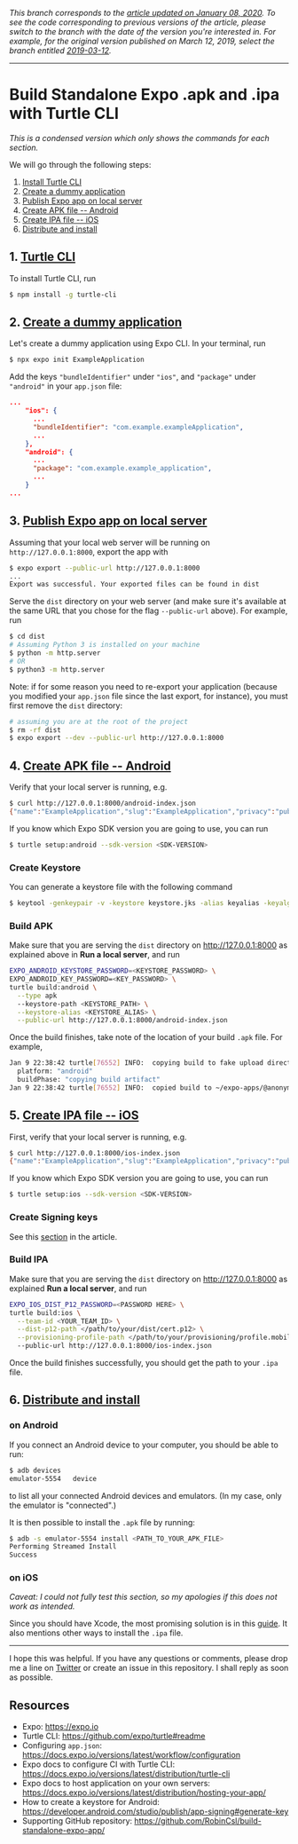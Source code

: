 _This branch corresponds to the [article updated on January 08, 2020](https://www.robincussol.com/build-standalone-expo-apk-ipa-with-turtle-cli/). To see the code corresponding to previous versions of the article, please switch to the branch with the date of the version you're interested in. For example, for the original version published on March 12, 2019, select the branch entitled [2019-03-12](https://github.com/RobinCsl/build-standalone-expo-app/tree/2019-03-12)._

---

# Build Standalone Expo .apk and .ipa with Turtle CLI

_This is a condensed version which only shows the commands for each section._

We will go through the following steps:

1. [Install Turtle CLI](#1-turtle-cli)
2. [Create a dummy application](#2-create-a-dummy-application)
3. [Publish Expo app on local server](#3-publish-expo-app-on-local-server)
4. [Create APK file -- Android](#4-create-apk-file----android)
5. [Create IPA file -- iOS](#5-create-ipa-file----ios)
6. [Distribute and install](#6-distribute-and-install)

## 1. [Turtle CLI](https://www.robincussol.com/build-standalone-expo-apk-ipa-with-turtle-cli/#1-turtle-cli)

To install Turtle CLI, run

```bash
$ npm install -g turtle-cli
```

## 2. [Create a dummy application](https://www.robincussol.com/build-standalone-expo-apk-ipa-with-turtle-cli/#2-create-a-dummy-application)

Let's create a dummy application using Expo CLI. In your terminal, run

```bash
$ npx expo init ExampleApplication
```

Add the keys `"bundleIdentifier"` under `"ios"`, and `"package"` under `"android"` in your `app.json` file:

```json
...
    "ios": {
      ...
      "bundleIdentifier": "com.example.exampleApplication",
      ...
    },
    "android": {
      ...
      "package": "com.example.example_application",
      ...
    }
...
```

## 3. [Publish Expo app on local server](https://www.robincussol.com/build-standalone-expo-apk-ipa-with-turtle-cli/#3-publish-expo-app-on-local-server)

Assuming that your local web server will be running on `http://127.0.0.1:8000`, export the app with

```bash
$ expo export --public-url http://127.0.0.1:8000
...
Export was successful. Your exported files can be found in dist
```


Serve the `dist` directory on your web server (and make sure it's available at the same URL that you chose for the flag `--public-url` above). For example, run

```bash
$ cd dist
# Assuming Python 3 is installed on your machine
$ python -m http.server
# OR
$ python3 -m http.server
```

Note: if for some reason you need to re-export your application (because you modified your `app.json` file since the last export, for instance), you must first remove the `dist` directory:

```bash
# assuming you are at the root of the project
$ rm -rf dist
$ expo export --dev --public-url http://127.0.0.1:8000
```

## 4. [Create APK file -- Android](https://www.robincussol.com/build-standalone-expo-apk-ipa-with-turtle-cli/#4-create-apk-file----android)

Verify that your local server is running, e.g.

```bash
$ curl http://127.0.0.1:8000/android-index.json
{"name":"ExampleApplication","slug":"ExampleApplication","privacy":"public","sdkVersion":"36.0.0","platforms":["ios","android","web"],"version":"1.0.0","orientation":"portrait","icon":"./assets/icon.png","splash":{"image":"./assets/splash.png","resizeMode":"contain","backgroundColor":"#ffffff","imageUrl":"http://127.0.0.1:8000/assets/43ec0dcbe5a156bf9e650bb8c15e7af6"},"updates":{"fallbackToCacheTimeout":0},"ios":{"supportsTablet":true,"bundleIdentifier":"com.example.exampleApplication"},"android":{"package":"com.example.example_application"},"locales":{},"iconUrl":"http://127.0.0.1:8000/assets/f82b34f900882c5120a1bfbf6df22a27","bundledAssets":["asset_3a2ba31570920eeb9b1d217cabe58315.ttf","asset_8b12b3e16d591abc926165fa8f760e3b.json","asset_744ce60078c17d86006dd0edabcd59a7.ttf","asset_461d9bba8b6a3c91675039df12cfe6ca.json","asset_140c53a7643ea949007aa9a282153849.ttf","asset_94c4ffdcbffeb0570c635d7f8edd8a25.json","asset_6beba7e6834963f7f171d3bdd075c915.ttf","asset_648f2d510967a87880abfed9476aeb28.json","asset_b06871f281fee6b241d60582ae9369b9.ttf","asset_f1f91feb805137c9283fb766620ec5eb.json","asset_09dd345dbd4ec5a0874841d5749ac153.json","asset_0886a6b127c6057cee83f9c65c7ffd62.json","asset_2e562d4ebf15395f00bc738738f79291.ttf","asset_872545dde71de3842234bf6afe80c4cb.ttf","asset_c6aef942e3668158ec29d4adcb2e768f.ttf","asset_e20945d7c929279ef7a6f1db184a4470.ttf","asset_60668d999bbaf663420340f7bdd580d7.json","asset_b2e0fc821c6886fb3940f85a3320003e.ttf","asset_3e6805fbc794680014716b8c752f20b8.json","asset_5a293a273bee8d740a045d9922b9a9ae.ttf","asset_b582e1c8a605c3b9a1c26e09789a78d4.json","asset_a37b0c01c0baf1888ca812cc0508f6e2.ttf","asset_7e078700f0c35367a56c5bbb2047dda7.json","asset_8e7f807ef943bff1f6d3c2c6e0f3769e.ttf","asset_fdc01171a7a7ea76b187afcd162dee7d.json","asset_d2285965fe34b05465047401b8595dd0.ttf","asset_647543ebfccf6e5495434383598453d1.json","asset_5cdf883b18a5651a29a4d1ef276d2457.ttf","asset_74d124a3caeac2bea111f3ca2f2dd34a.json"],"assetUrlOverride":"./assets","publishedTime":"2020-01-10T08:40:46.255Z","commitTime":"2020-01-10T08:40:46.255Z","revisionId":"XwJm9wdyZw","developer":{"tool":"exp"},"id":"@anonymous/ExampleApplication","bundleUrl":"http://127.0.0.1:8000/bundles/android-180fb088cff97225a61024176ed1af3a.js","platform":"android","dependencies":["expo","react","react-dom","react-native","react-native-web"]}⏎
```

If you know which Expo SDK version you are going to use, you can run

```bash
$ turtle setup:android --sdk-version <SDK-VERSION>
```

### Create Keystore

You can generate a keystore file with the following command
```bash
$ keytool -genkeypair -v -keystore keystore.jks -alias keyalias -keyalg RSA -keysize 2048 -validity 9125
```

### Build APK

Make sure that you are serving the `dist` directory on http://127.0.0.1:8000 as explained above in **Run a local server**, and run

```bash
EXPO_ANDROID_KEYSTORE_PASSWORD=<KEYSTORE_PASSWORD> \
EXPO_ANDROID_KEY_PASSWORD=<KEY_PASSWORD> \
turtle build:android \
  --type apk
  --keystore-path <KEYSTORE_PATH> \
  --keystore-alias <KEYSTORE_ALIAS> \
  --public-url http://127.0.0.1:8000/android-index.json
```

Once the build finishes, take note of the location of your build `.apk` file. For example,

```bash
Jan 9 22:38:42 turtle[76552] INFO:  copying build to fake upload directory
  platform: "android"
  buildPhase: "copying build artifact"
Jan 9 22:38:42 turtle[76552] INFO:  copied build to ~/expo-apps/@anonymous\ExampleApplication-9be976cea1fb4651a6fa04d8432873eb-signed.apk
```


## 5. [Create IPA file -- iOS](https://www.robincussol.com/build-standalone-expo-apk-ipa-with-turtle-cli/#5-create-ipa-file----ios)


First, verify that your local server is running, e.g.

```bash
$ curl http://127.0.0.1:8000/ios-index.json
{"name":"ExampleApplication","slug":"ExampleApplication","privacy":"public","sdkVersion":"36.0.0","platforms":["ios","android","web"],"version":"1.0.0","orientation":"portrait","icon":"./assets/icon.png","splash":{"image":"./assets/splash.png","resizeMode":"contain","backgroundColor":"#ffffff","imageUrl":"http://127.0.0.1:8000/assets/43ec0dcbe5a156bf9e650bb8c15e7af6"},"updates":{"fallbackToCacheTimeout":0},"ios":{"supportsTablet":true,"bundleIdentifier":"com.example.exampleApplication"},"android":{"package":"com.example.example_application"},"locales":{},"iconUrl":"http://127.0.0.1:8000/assets/f82b34f900882c5120a1bfbf6df22a27","bundledAssets":["asset_3a2ba31570920eeb9b1d217cabe58315.ttf","asset_8b12b3e16d591abc926165fa8f760e3b.json","asset_744ce60078c17d86006dd0edabcd59a7.ttf","asset_461d9bba8b6a3c91675039df12cfe6ca.json","asset_140c53a7643ea949007aa9a282153849.ttf","asset_94c4ffdcbffeb0570c635d7f8edd8a25.json","asset_6beba7e6834963f7f171d3bdd075c915.ttf","asset_648f2d510967a87880abfed9476aeb28.json","asset_b06871f281fee6b241d60582ae9369b9.ttf","asset_f1f91feb805137c9283fb766620ec5eb.json","asset_09dd345dbd4ec5a0874841d5749ac153.json","asset_0886a6b127c6057cee83f9c65c7ffd62.json","asset_2e562d4ebf15395f00bc738738f79291.ttf","asset_872545dde71de3842234bf6afe80c4cb.ttf","asset_c6aef942e3668158ec29d4adcb2e768f.ttf","asset_e20945d7c929279ef7a6f1db184a4470.ttf","asset_60668d999bbaf663420340f7bdd580d7.json","asset_b2e0fc821c6886fb3940f85a3320003e.ttf","asset_3e6805fbc794680014716b8c752f20b8.json","asset_5a293a273bee8d740a045d9922b9a9ae.ttf","asset_b582e1c8a605c3b9a1c26e09789a78d4.json","asset_a37b0c01c0baf1888ca812cc0508f6e2.ttf","asset_7e078700f0c35367a56c5bbb2047dda7.json","asset_8e7f807ef943bff1f6d3c2c6e0f3769e.ttf","asset_fdc01171a7a7ea76b187afcd162dee7d.json","asset_d2285965fe34b05465047401b8595dd0.ttf","asset_647543ebfccf6e5495434383598453d1.json","asset_5cdf883b18a5651a29a4d1ef276d2457.ttf","asset_74d124a3caeac2bea111f3ca2f2dd34a.json"],"assetUrlOverride":"./assets","publishedTime":"2020-01-10T08:40:46.255Z","commitTime":"2020-01-10T08:40:46.255Z","revisionId":"XwJm9wdyZw","developer":{"tool":"exp"},"id":"@anonymous/ExampleApplication","bundleUrl":"http://127.0.0.1:8000/bundles/ios-404585eb9ae529b61ed72e5df8a757ad.js","platform":"ios"}⏎
```

If you know which Expo SDK version you are going to use, you can run

```bash
$ turtle setup:ios --sdk-version <SDK-VERSION>
```

### Create Signing keys

See this [section](https://www.robincussol.com/build-standalone-expo-apk-ipa-with-turtle-cli/#52-create-signing-keys) in the article.


### Build IPA

Make sure that you are serving the `dist` directory on http://127.0.0.1:8000 as explained **Run a local server**, and run

```bash
EXPO_IOS_DIST_P12_PASSWORD=<PASSWORD HERE> \
turtle build:ios \
  --team-id <YOUR_TEAM_ID> \
  --dist-p12-path </path/to/your/dist/cert.p12> \
  --provisioning-profile-path </path/to/your/provisioning/profile.mobileprovision>
  --public-url http://127.0.0.1:8000/ios-index.json
```

Once the build finishes successfully, you should get the path to your `.ipa` file.

## 6. [Distribute and install](https://www.robincussol.com/build-standalone-expo-apk-ipa-with-turtle-cli/#6-distribute-and-install)

### on Android

If you connect an Android device to your computer, you should be able to run:

```bash
$ adb devices
emulator-5554	device
```

to list all your connected Android devices and emulators. (In my case, only the emulator is "connected".)

It is then possible to install the `.apk` file by running:

```bash
$ adb -s emulator-5554 install <PATH_TO_YOUR_APK_FILE>
Performing Streamed Install
Success
```

### on iOS

_Caveat: I could not fully test this section, so my apologies if this does not work as intended._

Since you should have Xcode, the most promising solution is in this [guide](https://codeburst.io/latest-itunes-12-7-removed-the-apps-option-how-to-install-ipa-on-the-device-3c7d4a2bc788). It also mentions other ways to install the `.ipa` file.

---

I hope this was helpful. If you have any questions or comments, please drop me a line on [Twitter](https://www.twitter.com/RobinCsl) or create an issue in this repository. I shall reply as soon as possible.

## Resources

- Expo: https://expo.io
- Turtle CLI: https://github.com/expo/turtle#readme
- Configuring `app.json`: https://docs.expo.io/versions/latest/workflow/configuration
- Expo docs to configure CI with Turtle CLI: https://docs.expo.io/versions/latest/distribution/turtle-cli
- Expo docs to host application on your own servers: https://docs.expo.io/versions/latest/distribution/hosting-your-app/
- How to create a keystore for Android: https://developer.android.com/studio/publish/app-signing#generate-key
- Supporting GitHub repository: https://github.com/RobinCsl/build-standalone-expo-app/

[1]: https://expo.io
[2]: https://github.com/expo/turtle#readme
[3]: https://developer.android.com/studio/publish/app-signing#generate-key
